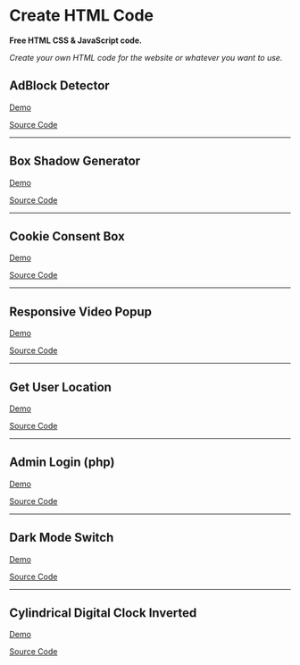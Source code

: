 # Create HTML Code

**Free HTML CSS & JavaScript code.**

_Create your own HTML code for the website or whatever you want to use._

## AdBlock Detector

[Demo](https://htmlpreview.github.io/?https://raw.githubusercontent.com/ZazerConer/HTML-CSS-JavaScript-Code/main/AdBlock_Detector/index.html)

[Source Code](https://github.com/ZazerConer/HTML-CSS-JavaScript-Code/tree/main/AdBlock_Detector)

<hr>

## Box Shadow Generator

[Demo](https://htmlpreview.github.io/?https://raw.githubusercontent.com/ZazerConer/HTML-CSS-JavaScript-Code/main/Box_Shadow_Generator/index.html)

[Source Code](https://github.com/ZazerConer/HTML-CSS-JavaScript-Code/tree/main/Box_Shadow_Generator)

<hr>

## Cookie Consent Box

[Demo](https://htmlpreview.github.io/?https://raw.githubusercontent.com/ZazerConer/HTML-CSS-JavaScript-Code/main/Cookie_Consent_Box/index.html)

[Source Code](https://github.com/ZazerConer/HTML-CSS-JavaScript-Code/tree/main/Cookie_Consent_Box)

<hr>

## Responsive Video Popup

[Demo](https://htmlpreview.github.io/?https://raw.githubusercontent.com/ZazerConer/HTML-CSS-JavaScript-Code/main/Responsive_Video_Popup/index.html)

[Source Code](https://github.com/ZazerConer/HTML-CSS-JavaScript-Code/tree/main/Responsive_Video_Popup)

<hr>

## Get User Location

[Demo](https://htmlpreview.github.io/?https://raw.githubusercontent.com/ZazerConer/HTML-CSS-JavaScript-Code/main/get-user-location/index.html)

[Source Code](https://github.com/ZazerConer/HTML-CSS-JavaScript-Code/tree/main/get-user-location)

<hr>

## Admin Login (php)

[Demo](http://mygitsite.42web.io/demo/login-system/admin_page.php)

[Source Code](https://github.com/ZazerConer/HTML-CSS-JavaScript-Code/tree/main/Admin_Login_php)

<hr>

## Dark Mode Switch

[Demo](https://htmlpreview.github.io/?https://raw.githubusercontent.com/ZazerConer/HTML-CSS-JavaScript-Code/main/Dark-Mode-Switch/index.html)

[Source Code](https://github.com/ZazerConer/HTML-CSS-JavaScript-Code/tree/main/Dark-Mode-Switch)

<hr>

## Cylindrical Digital Clock Inverted

[Demo](https://htmlpreview.github.io/?https://raw.githubusercontent.com/ZazerConer/HTML-CSS-JavaScript-Code/main/Cylindrical-Digital-Clock-Inverted/index.html)

[Source Code](https://github.com/ZazerConer/HTML-CSS-JavaScript-Code/tree/main/Cylindrical-Digital-Clock-Inverted)


